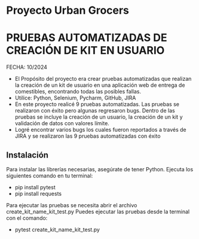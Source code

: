 # Proyecto Urban Grocers 

# PRUEBAS AUTOMATIZADAS DE CREACIÓN DE KIT EN USUARIO 
FECHA: 10/2024

- El Propósito del proyecto era crear pruebas automatizadas que realizan la creación de un kit de usuario en una aplicación web de entrega de comestibles, encontrando todas las posibles fallas.
- Utilice: Python, Selenium, Pycharm, GitHub, JIRA
- En este proyecto realicé 9 pruebas automatizadas. Las pruebas se realizaron con éxito pero algunas regresaron bugs. 
Dentro de las pruebas se incluye la creación de un usuario, la creación de un kit y validación de datos con valores límite.
- Logré encontrar varios bugs los cuales fueron reportados a través de JIRA y se realizaron las 9 pruebas automatizadas con éxito 




## Instalación

Para instalar las librerías necesarias, asegúrate de tener Python. Ejecuta los siguientes comando en tu terminal: 
- pip install pytest
- pip install requests

Para ejecutar las pruebas se necesita abrir el archivo create_kit_name_kit_test.py
Puedes ejecutar las pruebas desde la terminal con el comando:
- pytest create_kit_name_kit_test.py

